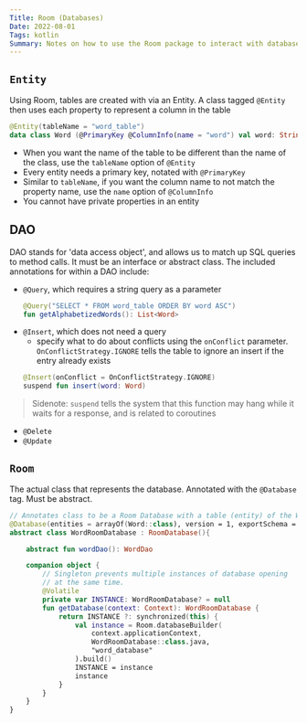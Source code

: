 ```yaml
---
Title: Room (Databases)
Date: 2022-08-01
Tags: kotlin
Summary: Notes on how to use the Room package to interact with databases in kotlin
---
```

## `Entity`
Using Room, tables are created with via an Entity. A class tagged `@Entity` then uses each property to represent a column in the table
```kotlin
@Entity(tableName = "word_table")
data class Word (@PrimaryKey @ColumnInfo(name = "word") val word: String)
```
- When you want the name of the table to be different than the name of the class, use the `tableName` option of `@Entity`
- Every entity needs a primary key, notated with `@PrimaryKey`
- Similar to `tableName`, if you want the column name to not match the property name, use the `name` option of `@ColumnInfo`
- You cannot have private properties in an entity

## DAO
DAO stands for 'data access object', and allows us to match up SQL queries to method calls. It must be an interface or abstract class. The included annotations for within a DAO include:
- `@Query`, which requires a string query as a parameter
    ```kotlin
    @Query("SELECT * FROM word_table ORDER BY word ASC")
    fun getAlphabetizedWords(): List<Word>
    ```
- `@Insert`, which does not need a query
    - specify what to do about conflicts using the `onConflict` parameter. `OnConflictStrategy.IGNORE` tells the table to ignore an insert if the entry already exists
    ```kotlin
    @Insert(onConflict = OnConflictStrategy.IGNORE)
    suspend fun insert(word: Word)
    ```
> Sidenote: `suspend` tells the system that this function may hang while it waits for a response, and is related to coroutines
- `@Delete`
- `@Update`

## `Room`
The actual class that represents the database. Annotated with the `@Database` tag. Must be abstract.
```kotlin
// Annotates class to be a Room Database with a table (entity) of the Word class
@Database(entities = arrayOf(Word::class), version = 1, exportSchema = false)
abstract class WordRoomDatabase : RoomDatabase(){

    abstract fun wordDao(): WordDao

    companion object {
        // Singleton prevents multiple instances of database opening
        // at the same time.
        @Volatile
        private var INSTANCE: WordRoomDatabase? = null
        fun getDatabase(context: Context): WordRoomDatabase {
            return INSTANCE ?: synchronized(this) {
                val instance = Room.databaseBuilder(
                    context.applicationContext,
                    WordRoomDatabase::class.java,
                    "word_database"
                ).build()
                INSTANCE = instance
                instance
            }
        }
    }
}
```

